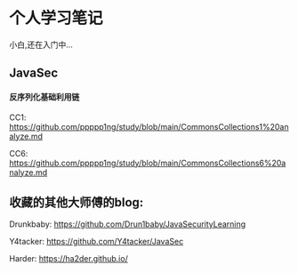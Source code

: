 # 个人学习笔记
小白,还在入门中...

## JavaSec

#### 反序列化基础利用链

CC1: https://github.com/ppppp1ng/study/blob/main/CommonsCollections1%20analyze.md

CC6: https://github.com/ppppp1ng/study/blob/main/CommonsCollections6%20analyze.md

















## 收藏的其他大师傅的blog:
Drunkbaby: https://github.com/Drun1baby/JavaSecurityLearning

Y4tacker: https://github.com/Y4tacker/JavaSec

Harder: https://ha2der.github.io/
